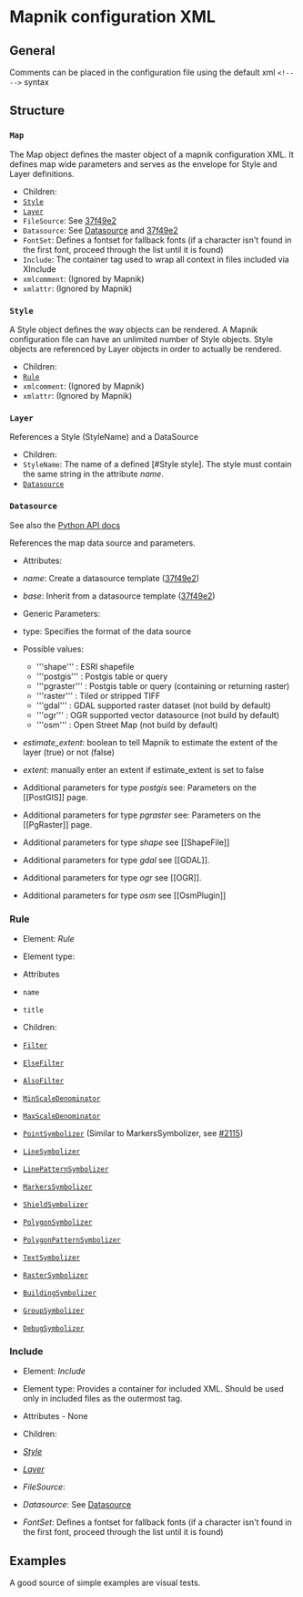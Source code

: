# Mapnik configuration XML

## General

Comments can be placed in the configuration file using the default xml `<!-- -->` syntax

## Structure

### `Map`
The Map object defines the master object of a mapnik configuration XML. It defines map wide parameters and serves as the envelope for Style and Layer definitions.

 * Children:
  * [`Style`](#style)
  * [`Layer`](#layer)
  * `FileSource`: See [37f49e2](https://github.com/mapnik/mapnik/commit/37f49e29cce2d334fe9839)
  * `Datasource`: See [Datasource](#datasource) and [37f49e2](https://github.com/mapnik/mapnik/commit/37f49e29cce2d334fe9839)
  * `FontSet`: Defines a fontset for fallback fonts (if a character isn't found in the first font, proceed through the list until it is found)
  * `Include`: The container tag used to wrap all context in files included via XInclude
  * `xmlcomment`: (Ignored by Mapnik)
  * `xmlattr`: (Ignored by Mapnik)

### `Style`

A Style object defines the way objects can be rendered. A Mapnik configuration file can have an unlimited number of Style objects. Style objects are referenced by Layer objects in order to actually be rendered.

 * Children:
  * [`Rule`](#rule)
  * `xmlcomment`: (Ignored by Mapnik)
  * `xmlattr`: (Ignored by Mapnik)

### `Layer`

References a Style (StyleName) and a DataSource

 * Children:
  * `StyleName`: The name of a defined [#Style style]. The style must contain the same string in the attribute *name*.
  * [`Datasource`](#datasource)

### `Datasource`
See also the [Python API docs](http://mapnik.org/docs/v2.1.0/api/python/index.html)

References the map data source and parameters.

 * Attributes:
  * *name*: Create a datasource template ([37f49e2](https://github.com/mapnik/mapnik/commit/37f49e29cce2d334fe9839))
  * *base*: Inherit from a datasource template ([37f49e2](https://github.com/mapnik/mapnik/commit/37f49e29cce2d334fe9839))
 * Generic Parameters:
  * type: Specifies the format of the data source
   * Possible values:
     * '''shape'''  :   ESRI shapefile
     * '''postgis'''    :   Postgis table or query
     * '''pgraster'''   :   Postgis table or query (containing or returning raster)
     * '''raster''' :   Tiled or stripped TIFF
     * '''gdal'''   :   GDAL supported raster dataset (not build by default)
     * '''ogr'''          :       OGR supported vector datasource (not build by default)
     * '''osm'''        :   Open Street Map (not build by default)
  * *estimate_extent*: boolean to tell Mapnik to estimate the extent of the layer (true) or not (false)
  * *extent*:       manually enter an extent if estimate_extent is set to false

 * Additional parameters for type *postgis* see: Parameters on the [[PostGIS]] page. 
 * Additional parameters for type *pgraster* see: Parameters on the [[PgRaster]] page. 
 * Additional parameters for type *shape* see [[ShapeFile]]
 * Additional parameters for type *gdal* see [[GDAL]].
 * Additional parameters for type *ogr* see [[OGR]].
 * Additional parameters for type *osm*  see [[OsmPlugin]]


### Rule
 * Element: *Rule*
 * Element type:

 * Attributes
  * `name`
  * `title`

 * Children:
  * [`Filter`](elements/filter.md)
  * [`ElseFilter`](elements/else-filter.md)
  * [`AlsoFilter`](elements/also-filter.md)
  * [`MinScaleDenominator`](elements/scale-denominator.md#minscaledenominator)
  * [`MaxScaleDenominator`](elements/scale-denominator.md#maxscaledenominator)
  * [`PointSymbolizer`](elements/symbolizers/point.md) (Similar to MarkersSymbolizer, see [#2115](https://github.com/mapnik/mapnik/issues/2115))
  * [`LineSymbolizer`](elements/symbolizers/line.md)
  * [`LinePatternSymbolizer`](elements/symbolizers/line-pattern.md)
  * [`MarkersSymbolizer`](elements/symbolizers/markers.md)
  * [`ShieldSymbolizer`](elements/symbolizers/shield.md)
  * [`PolygonSymbolizer`](elements/symbolizers/polygon.md)
  * [`PolygonPatternSymbolizer`](elements/symbolizers/polygon-pattern.md)
  * [`TextSymbolizer`](elements/symbolizers/text.md)
  * [`RasterSymbolizer`](elements/symbolizers/raster.md)
  * [`BuildingSymbolizer`](elements/symbolizers/building.md)
  * [`GroupSymbolizer`](elements/symbolizers/group.md)
  * [`DebugSymbolizer`](elements/symbolizers/debug.md)

### Include
 * Element: *Include*
 * Element type: Provides a container for included XML.  Should be used only in included files as the outermost tag.

 * Attributes - None

 * Children:
  * *[Style](#style)*
  * *[Layer](#layer)*
  * *FileSource*:
  * *Datasource*: See [Datasource](#datasource)
  * *FontSet*: Defines a fontset for fallback fonts (if a character isn't found in the first font, proceed through the list until it is found)

## Examples

A good source of simple examples are visual tests.

